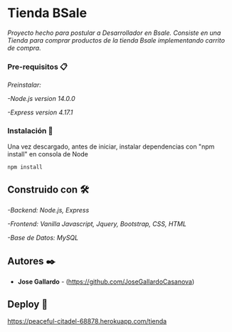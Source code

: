 # Tienda BSale

_Proyecto hecho para postular a Desarrollador en Bsale. Consiste en una Tienda para comprar productos de la tienda Bsale implementando carrito de compra._

### Pre-requisitos 📋

_Preinstalar:_

_-Node.js version 14.0.0_

_-Express version 4.17.1_

### Instalación 🔧

Una vez descargado, antes de iniciar, instalar dependencias con "npm install" en consola de Node

```
npm install
```

## Construido con 🛠️

_-Backend: Node.js, Express_

_-Frontend: Vanilla Javascript, Jquery, Bootstrap, CSS, HTML_

_-Base de Datos: MySQL_

## Autores ✒️

* **Jose Gallardo** - (https://github.com/JoseGallardoCasanova)

## Deploy 📄

https://peaceful-citadel-68878.herokuapp.com/tienda

